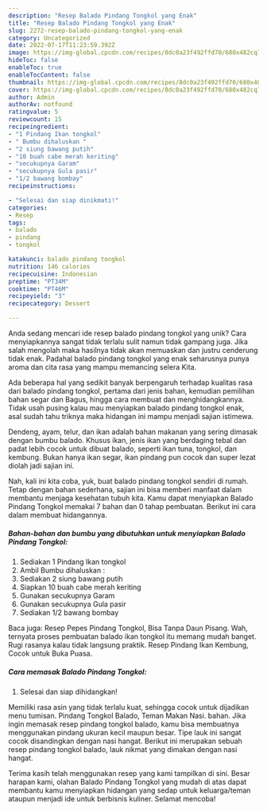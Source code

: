 ```yaml
---
description: "Resep Balado Pindang Tongkol yang Enak"
title: "Resep Balado Pindang Tongkol yang Enak"
slug: 2272-resep-balado-pindang-tongkol-yang-enak
category: Uncategorized
date: 2022-07-17T11:23:59.392Z
image: https://img-global.cpcdn.com/recipes/8dc0a23f492ffd70/680x482cq70/balado-pindang-tongkol-foto-resep-utama.jpg
hideToc: false
enableToc: true
enableTocContent: false
thumbnail: https://img-global.cpcdn.com/recipes/8dc0a23f492ffd70/680x482cq70/balado-pindang-tongkol-foto-resep-utama.jpg
cover: https://img-global.cpcdn.com/recipes/8dc0a23f492ffd70/680x482cq70/balado-pindang-tongkol-foto-resep-utama.jpg
author: Admin
authorAv: notfound
ratingvalue: 5
reviewcount: 15
recipeingredient:
- "1 Pindang Ikan tongkol"
- " Bumbu dihaluskan "
- "2 siung bawang putih"
- "10 buah cabe merah keriting"
- "secukupnya Garam"
- "secukupnya Gula pasir"
- "1/2 bawang bombay"
recipeinstructions:

- "Selesai dan siap dinikmati!"
categories:
- Resep
tags:
- balado
- pindang
- tongkol

katakunci: balado pindang tongkol 
nutrition: 146 calories
recipecuisine: Indonesian
preptime: "PT34M"
cooktime: "PT46M"
recipeyield: "3"
recipecategory: Dessert

---
```





Anda sedang mencari ide resep balado pindang tongkol yang unik? Cara menyiapkannya sangat tidak terlalu sulit namun tidak gampang juga. Jika salah mengolah maka hasilnya tidak akan memuaskan dan justru cenderung tidak enak. Padahal balado pindang tongkol yang enak seharusnya punya aroma dan cita rasa yang mampu memancing selera Kita.





Ada beberapa hal yang sedikit banyak berpengaruh terhadap kualitas rasa dari balado pindang tongkol, pertama dari jenis bahan, kemudian pemilihan bahan segar dan Bagus, hingga cara membuat dan menghidangkannya. Tidak usah pusing kalau mau menyiapkan balado pindang tongkol enak,      asal sudah tahu triknya maka hidangan ini mampu menjadi sajian istimewa.














Dendeng, ayam, telur, dan ikan adalah bahan makanan yang sering dimasak dengan bumbu balado. Khusus ikan, jenis ikan yang berdaging tebal dan padat lebih cocok untuk dibuat balado, seperti ikan tuna, tongkol, dan kembung. Bukan hanya ikan segar, ikan pindang pun cocok dan super lezat diolah jadi sajian ini.






Nah, kali ini kita coba, yuk, buat balado pindang tongkol sendiri di rumah. Tetap dengan bahan sederhana, sajian ini bisa memberi manfaat dalam membantu menjaga kesehatan tubuh kita. Kamu dapat menyiapkan Balado Pindang Tongkol memakai 7 bahan dan 0 tahap pembuatan. Berikut ini cara dalam membuat hidangannya.

<!--inarticleads1-->

##### Bahan-bahan dan bumbu yang dibutuhkan untuk menyiapkan Balado Pindang Tongkol:

1. Sediakan 1 Pindang Ikan tongkol
1. Ambil  Bumbu dihaluskan :
1. Sediakan 2 siung bawang putih
1. Siapkan 10 buah cabe merah keriting
1. Gunakan secukupnya Garam
1. Gunakan secukupnya Gula pasir
1. Sediakan 1/2 bawang bombay


Baca juga: Resep Pepes Pindang Tongkol, Bisa Tanpa Daun Pisang. Wah, ternyata proses pembuatan balado ikan tongkol itu memang mudah banget. Rugi rasanya kalau tidak langsung praktik. Resep Pindang Ikan Kembung, Cocok untuk Buka Puasa. 

<!--inarticleads2-->

##### Cara memasak Balado Pindang Tongkol:


1. Selesai dan siap dihidangkan!

Memiliki rasa asin yang tidak terlalu kuat, sehingga cocok untuk dijadikan menu tumisan. Pindang Tongkol Balado, Teman Makan Nasi. bahan. Jika ingin memasak resep pindang tongkol balado, kamu bisa membuatnya menggunakan pindang ukuran kecil maupun besar. Tipe lauk ini sangat cocok disandingkan dengan nasi hangat. Berikut ini merupakan sebuah resep pindang tongkol balado, lauk nikmat yang dimakan dengan nasi hangat. 

Terima kasih telah menggunakan resep yang kami tampilkan di sini. Besar harapan kami, olahan Balado Pindang Tongkol yang mudah di atas dapat membantu kamu menyiapkan hidangan yang sedap untuk keluarga/teman ataupun menjadi ide untuk berbisnis kuliner. Selamat mencoba!
